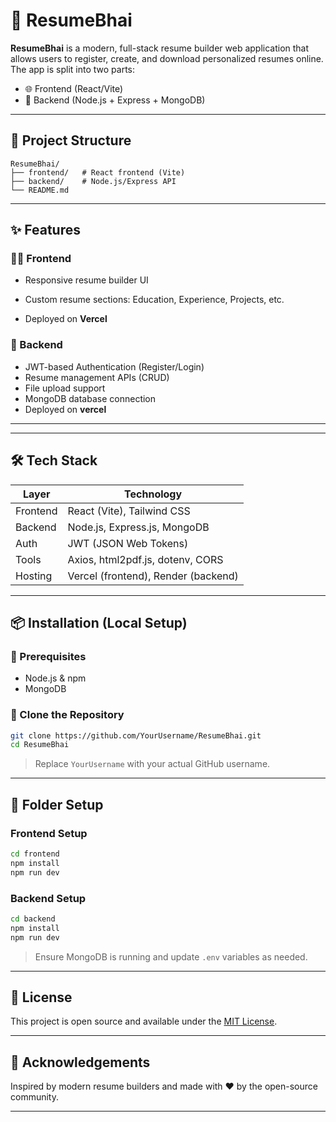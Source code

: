 # 🚀 ResumeBhai

**ResumeBhai** is a modern, full-stack resume builder web application that allows users to register, create, and download personalized resumes online. The app is split into two parts:

- 🌐 Frontend (React/Vite)  
- 🔧 Backend (Node.js + Express + MongoDB)

---

## 🧱 Project Structure

```
ResumeBhai/
├── frontend/   # React frontend (Vite)
├── backend/    # Node.js/Express API
└── README.md
```

---

## ✨ Features

### 👨‍💻 Frontend
- Responsive resume builder UI  
- Custom resume sections: Education, Experience, Projects, etc.  

- Deployed on **Vercel**

### 🔐 Backend
- JWT-based Authentication (Register/Login)  
- Resume management APIs (CRUD)  
- File upload support  
- MongoDB database connection  
- Deployed on **vercel**

---

---

## 🛠️ Tech Stack

| Layer    | Technology                          |
|----------|--------------------------------------|
| Frontend | React (Vite), Tailwind CSS           |
| Backend  | Node.js, Express.js, MongoDB         |
| Auth     | JWT (JSON Web Tokens)                |
| Tools    | Axios, html2pdf.js, dotenv, CORS     |
| Hosting  | Vercel (frontend), Render (backend)  |

---

## 📦 Installation (Local Setup)

### 🧩 Prerequisites

- Node.js & npm  
- MongoDB

### 🔹 Clone the Repository

```bash
git clone https://github.com/YourUsername/ResumeBhai.git
cd ResumeBhai
```

> Replace `YourUsername` with your actual GitHub username.

---

## 📂 Folder Setup

### Frontend Setup

```bash
cd frontend
npm install
npm run dev
```

### Backend Setup

```bash
cd backend
npm install
npm run dev
```

> Ensure MongoDB is running and update `.env` variables as needed.

---

## 📝 License

This project is open source and available under the [MIT License](LICENSE).

---

## 🙌 Acknowledgements

Inspired by modern resume builders and made with ❤️ by the open-source community.

---

